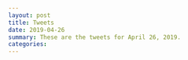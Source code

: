 ```yaml
---
layout: post
title: Tweets
date: 2019-04-26
summary: These are the tweets for April 26, 2019.
categories:
---
```


